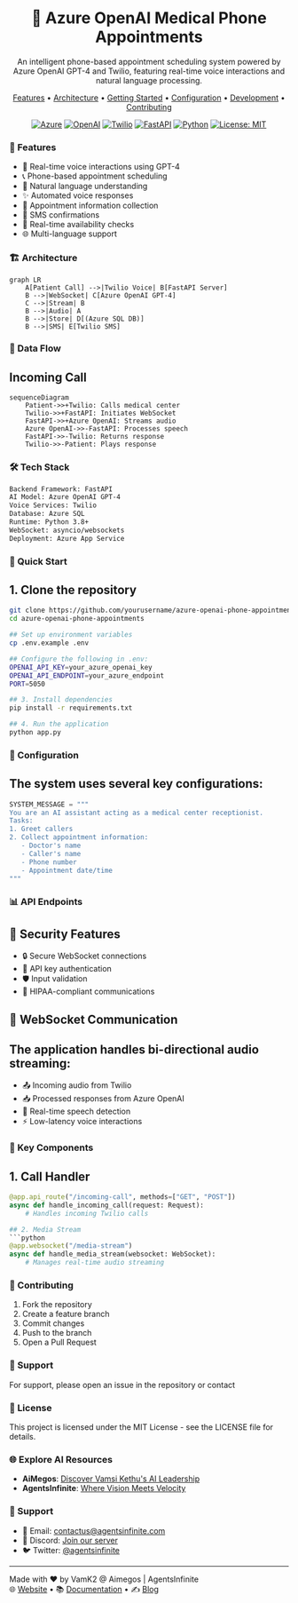 <p align="center">
  <h1 align="center">📱 Azure OpenAI Medical Phone Appointments</h1>
  <p align="center">An intelligent phone-based appointment scheduling system powered by Azure OpenAI GPT-4 and Twilio, featuring real-time voice interactions and natural language processing.</p>
</p>

<p align="center">
  <a href="#features">Features</a> •
  <a href="#architecture">Architecture</a> •
  <a href="#getting-started">Getting Started</a> •
  <a href="#configuration">Configuration</a> •
  <a href="#development-setup">Development</a> •
  <a href="#contributing">Contributing</a>
</p>

<p align="center">
  <a href="https://azure.microsoft.com/"><img src="https://img.shields.io/badge/azure-%230072C6.svg?style=for-the-badge&logo=microsoftazure&logoColor=white" alt="Azure"></a>
  <a href="https://openai.com/"><img src="https://img.shields.io/badge/OpenAI-412991.svg?style=for-the-badge&logo=OpenAI&logoColor=white" alt="OpenAI"></a>
  <a href="https://www.twilio.com/"><img src="https://img.shields.io/badge/Twilio-F22F46?style=for-the-badge&logo=twilio&logoColor=white" alt="Twilio"></a>
  <a href="https://fastapi.tiangolo.com/"><img src="https://img.shields.io/badge/FastAPI-009688?style=for-the-badge&logo=fastapi&logoColor=white" alt="FastAPI"></a>
  <a href="https://www.python.org/"><img src="https://img.shields.io/badge/python-3670A0?style=for-the-badge&logo=python&logoColor=ffdd54" alt="Python"></a>
  <a href="https://opensource.org/licenses/MIT"><img src="https://img.shields.io/badge/License-MIT-yellow.svg?style=for-the-badge" alt="License: MIT"></a>
</p>

### 🌟 Features

- 🎯 Real-time voice interactions using GPT-4
- 📞 Phone-based appointment scheduling
- 🤖 Natural language understanding
- ✨ Automated voice responses
- 📝 Appointment information collection
- 📱 SMS confirmations
- 🔄 Real-time availability checks
- 🌐 Multi-language support

### 🏗️ Architecture

```mermaid
graph LR
    A[Patient Call] -->|Twilio Voice| B[FastAPI Server]
    B -->|WebSocket| C[Azure OpenAI GPT-4]
    C -->|Stream| B
    B -->|Audio| A
    B -->|Store| D[(Azure SQL DB)]
    B -->|SMS| E[Twilio SMS]
```

### 🔄 Data Flow
## Incoming Call
```mermaid
sequenceDiagram
    Patient->>+Twilio: Calls medical center
    Twilio->>+FastAPI: Initiates WebSocket
    FastAPI->>+Azure OpenAI: Streams audio
    Azure OpenAI->>-FastAPI: Processes speech
    FastAPI->>-Twilio: Returns response
    Twilio->>-Patient: Plays response
```

### 🛠️ Tech Stack
```html
Backend Framework: FastAPI
AI Model: Azure OpenAI GPT-4
Voice Services: Twilio
Database: Azure SQL
Runtime: Python 3.8+
WebSocket: asyncio/websockets
Deployment: Azure App Service
```
### 🚀 Quick Start
## 1. Clone the repository
```bash
git clone https://github.com/yourusername/azure-openai-phone-appointments.git
cd azure-openai-phone-appointments

## Set up environment variables
cp .env.example .env

## Configure the following in .env:
OPENAI_API_KEY=your_azure_openai_key
OPENAI_API_ENDPOINT=your_azure_endpoint
PORT=5050

## 3. Install dependencies
pip install -r requirements.txt

## 4. Run the application
python app.py
```
### 🔧 Configuration
## The system uses several key configurations:
```python
SYSTEM_MESSAGE = """
You are an AI assistant acting as a medical center receptionist.
Tasks:
1. Greet callers
2. Collect appointment information:
   - Doctor's name
   - Caller's name
   - Phone number
   - Appointment date/time
"""
```
### 📊 API Endpoints
## 🔐 Security Features

- 🔒 Secure WebSocket connections
- 🔑 API key authentication  
- 🛡️ Input validation
- 🔐 HIPAA-compliant communications

## 📡 WebSocket Communication

## The application handles bi-directional audio streaming:

- 📤 Incoming audio from Twilio
- 📥 Processed responses from Azure OpenAI
- 🔄 Real-time speech detection
- ⚡ Low-latency voice interactions

### 🎯 Key Components
## 1. Call Handler
```python
@app.api_route("/incoming-call", methods=["GET", "POST"])
async def handle_incoming_call(request: Request):
    # Handles incoming Twilio calls

## 2. Media Stream
```python
@app.websocket("/media-stream")
async def handle_media_stream(websocket: WebSocket):
    # Manages real-time audio streaming
```
### 📝 Contributing
1. Fork the repository
2. Create a feature branch
3. Commit changes
4. Push to the branch
5. Open a Pull Request

### 👥 Support
For support, please open an issue in the repository or contact

### 📜 License
This project is licensed under the MIT License - see the LICENSE file for details.
 
### 🌐 Explore AI Resources

- **AiMegos**: [Discover Vamsi Kethu's AI Leadership](https://aimegos.com/team-vamsi-kethu/)  
- **AgentsInfinite**: [Where Vision Meets Velocity](https://agentsinfinite.com/)

### 💬 Support
- 📧 Email: contactus@agentsinfinite.com  
- 💭 Discord: [Join our server](#)  
- 🐦 Twitter: [@agentsinfinite](https://twitter.com/agentsinfinite)

---

Made with ❤️ by VamK2 @ Aimegos | AgentsInfinite  
🌐 [Website](https://aimegos.com/) • 📚 [Documentation](#) • ✍️ [Blog](#)













